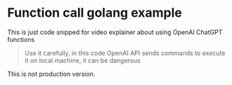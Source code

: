 # Function call golang example
This is just code snipped for video explainer about using OpenAI ChatGPT functions

> Use it carefully, in this code OpenAI API sends commands to execute it on local machine, it can be dangerous

This is not production version.